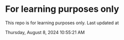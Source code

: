 # For learning purposes only
This repo is for learning purposes only.
Last updated at

Thursday, August 8, 2024 10:55:21 AM

